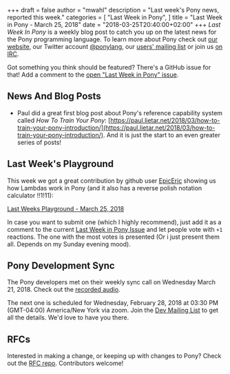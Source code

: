 +++
draft = false
author = "mwahl"
description = "Last week's Pony news, reported this week."
categories = [
    "Last Week in Pony",
]
title = "Last Week in Pony - March 25, 2018"
date = "2018-03-25T20:40:00+02:00"
+++
_Last Week In Pony_ is a weekly blog post to catch you up on the latest news for the Pony programming language. To learn more about Pony check out [our website](ponylang.io), our Twitter account [@ponylang](https://twitter.com/ponylang), our [users' mailing list](https://pony.groups.io/g/user) or join us [on IRC](https://webchat.freenode.net/?channels=%23ponylang). 

Got something you think should be featured? There's a GitHub issue for that! Add a comment to the [open "Last Week in Pony" issue](https://github.com/ponylang/ponylang.github.io/issues?q=is%3Aissue+is%3Aopen+label%3Alast-week-in-pony).
<!--more-->

## News And Blog Posts

* Paul did a great first blog post about Pony's reference capability system called *How To Train Your Pony*: [https://paul.lietar.net/2018/03/how-to-train-your-pony-introduction/](https://paul.lietar.net/2018/03/how-to-train-your-pony-introduction/). And it is just the start to an even greater series of posts!

## Last Week's Playground

This week we got a great contribution by github user [EpicEric](https://github.com/EpicEric) showing us how Lambdas work in Pony (and it also has a reverse polish notation calculator !!1!11):

[Last Weeks Playground - March 25, 2018](https://is.gd/VPkxXu)

In case you want to submit one (which I highly recommend), just add it as a comment to the current [Last Week in Pony Issue](https://github.com/ponylang/ponylang.github.io/issues?q=is%3Aissue+is%3Aopen+label%3Alast-week-in-pony) and let people vote with `+1` reactions. The one with the most votes is presented (Or i just present them all. Depends on my Sunday evening mood).

## Pony Development Sync

The Pony developers met on their weekly sync call on Wednesday March 21, 2018. Check out the [recorded audio](https://pony.groups.io/g/dev/files/Pony%20Sync/2018_03_21).

The next one is scheduled for Wednesday, February 28, 2018 at 03:30 PM (GMT-04:00) America/New York via zoom. Join the [Dev Mailing List](https://pony.groups.io/g/dev) to get all the details. We'd love to have you there.

## RFCs

Interested in making a change, or keeping up with changes to Pony? Check out the [RFC repo](https://github.com/ponylang/rfcs). Contributors welcome!

